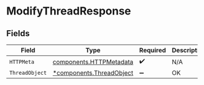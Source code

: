 # ModifyThreadResponse


## Fields

| Field                                                               | Type                                                                | Required                                                            | Description                                                         |
| ------------------------------------------------------------------- | ------------------------------------------------------------------- | ------------------------------------------------------------------- | ------------------------------------------------------------------- |
| `HTTPMeta`                                                          | [components.HTTPMetadata](../../models/components/httpmetadata.md)  | :heavy_check_mark:                                                  | N/A                                                                 |
| `ThreadObject`                                                      | [*components.ThreadObject](../../models/components/threadobject.md) | :heavy_minus_sign:                                                  | OK                                                                  |